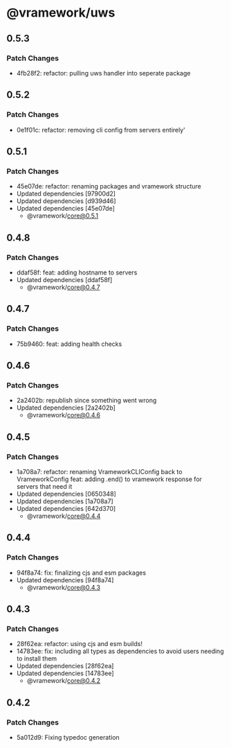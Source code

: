 # @vramework/uws

## 0.5.3

### Patch Changes

- 4fb28f2: refactor: pulling uws handler into seperate package

## 0.5.2

### Patch Changes

- 0e1f01c: refactor: removing cli config from servers entirely'

## 0.5.1

### Patch Changes

- 45e07de: refactor: renaming packages and vramework structure
- Updated dependencies [97900d2]
- Updated dependencies [d939d46]
- Updated dependencies [45e07de]
  - @vramework/core@0.5.1

## 0.4.8

### Patch Changes

- ddaf58f: feat: adding hostname to servers
- Updated dependencies [ddaf58f]
  - @vramework/core@0.4.7

## 0.4.7

### Patch Changes

- 75b9460: feat: adding health checks

## 0.4.6

### Patch Changes

- 2a2402b: republish since something went wrong
- Updated dependencies [2a2402b]
  - @vramework/core@0.4.6

## 0.4.5

### Patch Changes

- 1a708a7: refactor: renaming VrameworkCLIConfig back to VrameworkConfig
  feat: adding .end() to vramework response for servers that need it
- Updated dependencies [0650348]
- Updated dependencies [1a708a7]
- Updated dependencies [642d370]
  - @vramework/core@0.4.4

## 0.4.4

### Patch Changes

- 94f8a74: fix: finalizing cjs and esm packages
- Updated dependencies [94f8a74]
  - @vramework/core@0.4.3

## 0.4.3

### Patch Changes

- 28f62ea: refactor: using cjs and esm builds!
- 14783ee: fix: including all types as dependencies to avoid users needing to install them
- Updated dependencies [28f62ea]
- Updated dependencies [14783ee]
  - @vramework/core@0.4.2

## 0.4.2

### Patch Changes

- 5a012d9: Fixing typedoc generation
